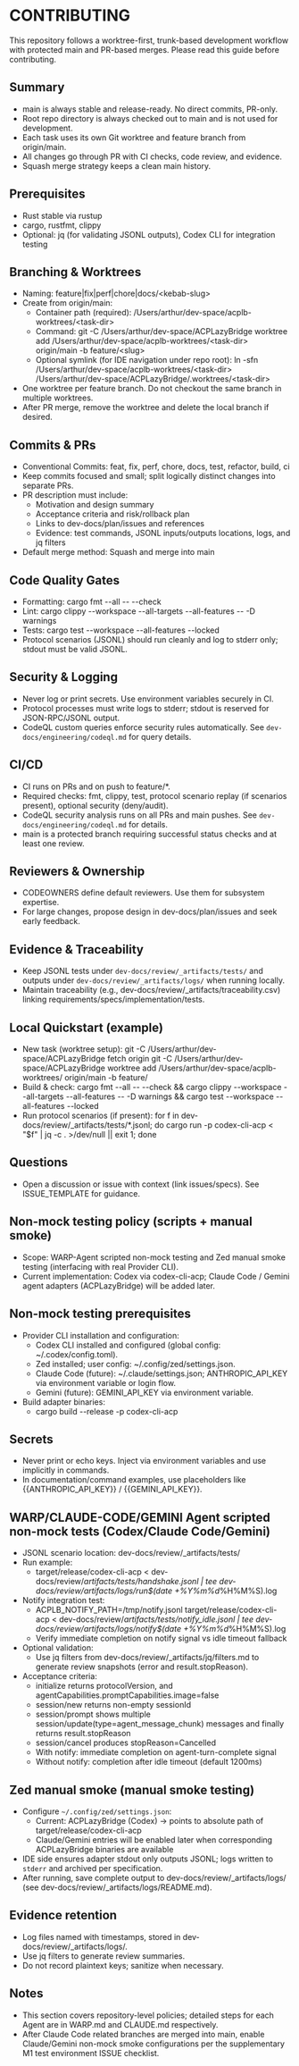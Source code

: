 # CONTRIBUTING

This repository follows a worktree-first, trunk-based development workflow with protected main and PR-based merges. Please read this guide before contributing.

## Summary

- main is always stable and release-ready. No direct commits, PR-only.
- Root repo directory is always checked out to main and is not used for development.
- Each task uses its own Git worktree and feature branch from origin/main.
- All changes go through PR with CI checks, code review, and evidence.
- Squash merge strategy keeps a clean main history.

## Prerequisites

- Rust stable via rustup
- cargo, rustfmt, clippy
- Optional: jq (for validating JSONL outputs), Codex CLI for integration testing

## Branching & Worktrees

- Naming: feature|fix|perf|chore|docs/&lt;kebab-slug&gt;
- Create from origin/main:
  - Container path (required): /Users/arthur/dev-space/acplb-worktrees/&lt;task-dir&gt;
  - Command:
    git -C /Users/arthur/dev-space/ACPLazyBridge worktree add /Users/arthur/dev-space/acplb-worktrees/&lt;task-dir&gt; origin/main -b feature/&lt;slug&gt;
  - Optional symlink (for IDE navigation under repo root):
    ln -sfn /Users/arthur/dev-space/acplb-worktrees/&lt;task-dir&gt; /Users/arthur/dev-space/ACPLazyBridge/.worktrees/&lt;task-dir&gt;
- One worktree per feature branch. Do not checkout the same branch in multiple worktrees.
- After PR merge, remove the worktree and delete the local branch if desired.

## Commits & PRs

- Conventional Commits: feat, fix, perf, chore, docs, test, refactor, build, ci
- Keep commits focused and small; split logically distinct changes into separate PRs.
- PR description must include:
  - Motivation and design summary
  - Acceptance criteria and risk/rollback plan
  - Links to dev-docs/plan/issues and references
  - Evidence: test commands, JSONL inputs/outputs locations, logs, and jq filters
- Default merge method: Squash and merge into main

## Code Quality Gates

- Formatting: cargo fmt --all -- --check
- Lint: cargo clippy --workspace --all-targets --all-features -- -D warnings
- Tests: cargo test --workspace --all-features --locked
- Protocol scenarios (JSONL) should run cleanly and log to stderr only; stdout must be valid JSONL.

## Security & Logging

- Never log or print secrets. Use environment variables securely in CI.
- Protocol processes must write logs to stderr; stdout is reserved for JSON-RPC/JSONL output.
- CodeQL custom queries enforce security rules automatically. See `dev-docs/engineering/codeql.md` for query details.

## CI/CD

- CI runs on PRs and on push to feature/*.
- Required checks: fmt, clippy, test, protocol scenario replay (if scenarios present), optional security (deny/audit).
- CodeQL security analysis runs on all PRs and main pushes. See `dev-docs/engineering/codeql.md` for details.
- main is a protected branch requiring successful status checks and at least one review.

## Reviewers & Ownership

- CODEOWNERS define default reviewers. Use them for subsystem expertise.
- For large changes, propose design in dev-docs/plan/issues and seek early feedback.

## Evidence & Traceability

- Keep JSONL tests under `dev-docs/review/_artifacts/tests/` and outputs under `dev-docs/review/_artifacts/logs/` when running locally.
- Maintain traceability (e.g., dev-docs/review/_artifacts/traceability.csv) linking requirements/specs/implementation/tests.

## Local Quickstart (example)

- New task (worktree setup):
  git -C /Users/arthur/dev-space/ACPLazyBridge fetch origin
  git -C /Users/arthur/dev-space/ACPLazyBridge worktree add /Users/arthur/dev-space/acplb-worktrees/<task-dir> origin/main -b feature/<slug>
- Build & check:
  cargo fmt --all -- --check && cargo clippy --workspace --all-targets --all-features -- -D warnings && cargo test --workspace --all-features --locked
- Run protocol scenarios (if present):
  for f in dev-docs/review/_artifacts/tests/*.jsonl; do cargo run -p codex-cli-acp < "$f" | jq -c . >/dev/null || exit 1; done

## Questions

- Open a discussion or issue with context (link issues/specs). See ISSUE_TEMPLATE for guidance.

## Non-mock testing policy (scripts + manual smoke)

- Scope: WARP-Agent scripted non-mock testing and Zed manual smoke testing (interfacing with real Provider CLI).
- Current implementation: Codex via codex-cli-acp; Claude Code / Gemini agent adapters (ACPLazyBridge) will be added later.

## Non-mock testing prerequisites

- Provider CLI installation and configuration:
  - Codex CLI installed and configured (global config: ~/.codex/config.toml).
  - Zed installed; user config: ~/.config/zed/settings.json.
  - Claude Code (future): ~/.claude/settings.json; ANTHROPIC_API_KEY via environment variable or login flow.
  - Gemini (future): GEMINI_API_KEY via environment variable.
- Build adapter binaries:
  - cargo build --release -p codex-cli-acp

## Secrets

- Never print or echo keys. Inject via environment variables and use implicitly in commands.
- In documentation/command examples, use placeholders like {{ANTHROPIC_API_KEY}} / {{GEMINI_API_KEY}}.

## WARP/CLAUDE-CODE/GEMINI Agent scripted non-mock tests (Codex/Claude Code/Gemini)

- JSONL scenario location: dev-docs/review/_artifacts/tests/
- Run example:
  - target/release/codex-cli-acp < dev-docs/review/_artifacts/tests/handshake.jsonl | tee dev-docs/review/_artifacts/logs/run_$(date +%Y%m%d_%H%M%S).log
- Notify integration test:
  - ACPLB_NOTIFY_PATH=/tmp/notify.jsonl target/release/codex-cli-acp < dev-docs/review/_artifacts/tests/notify_idle.jsonl | tee dev-docs/review/_artifacts/logs/notify_$(date +%Y%m%d_%H%M%S).log
  - Verify immediate completion on notify signal vs idle timeout fallback
- Optional validation:
  - Use jq filters from dev-docs/review/_artifacts/jq/filters.md to generate review snapshots (error and result.stopReason).
- Acceptance criteria:
  - initialize returns protocolVersion, and agentCapabilities.promptCapabilities.image=false
  - session/new returns non-empty sessionId
  - session/prompt shows multiple session/update(type=agent_message_chunk) messages and finally returns result.stopReason
  - session/cancel produces stopReason=Cancelled
  - With notify: immediate completion on agent-turn-complete signal
  - Without notify: completion after idle timeout (default 1200ms)

## Zed manual smoke (manual smoke testing)

- Configure `~/.config/zed/settings.json`:
  - Current: ACPLazyBridge (Codex) → points to absolute path of target/release/codex-cli-acp
  - Claude/Gemini entries will be enabled later when corresponding ACPLazyBridge binaries are available
- IDE side ensures adapter stdout only outputs JSONL; logs written to `stderr` and archived per specification.
- After running, save complete output to dev-docs/review/_artifacts/logs/ (see dev-docs/review/_artifacts/logs/README.md).

## Evidence retention

- Log files named with timestamps, stored in dev-docs/review/_artifacts/logs/.
- Use jq filters to generate review summaries.
- Do not record plaintext keys; sanitize when necessary.

## Notes

- This section covers repository-level policies; detailed steps for each Agent are in WARP.md and CLAUDE.md respectively.
- After Claude Code related branches are merged into main, enable Claude/Gemini non-mock smoke configurations per the supplementary M1 test environment ISSUE checklist.
